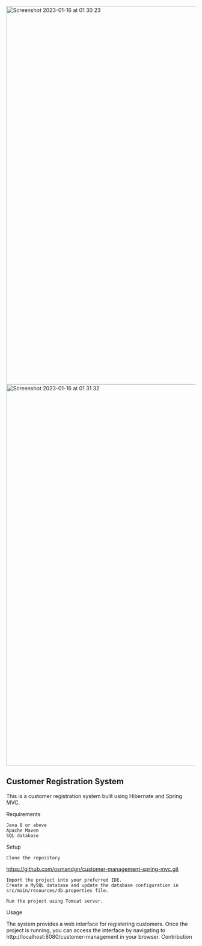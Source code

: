 <img width="1006" alt="Screenshot 2023-01-16 at 01 30 23" src="https://user-images.githubusercontent.com/57635297/212570656-bd39cbb0-5e6e-48c5-a264-7f1ca95f048c.png">
<img width="1015" alt="Screenshot 2023-01-16 at 01 31 32" src="https://user-images.githubusercontent.com/57635297/212570676-15d4430c-d520-4ee8-a133-e708d2e01660.png">



<h2>Customer Registration System</h2>

This is a customer registration system built using Hibernate and Spring MVC.

Requirements

    Java 8 or above
    Apache Maven
    SQL database

Setup

    Clone the repository

https://github.com/osmandgn/customer-management-spring-mvc.git

    Import the project into your preferred IDE.
    Create a MySQL database and update the database configuration in src/main/resources/db.properties file.
    
    Run the project using Tomcat server.

Usage

The system provides a web interface for registering customers. Once the project is running, you can access the interface by navigating to http://localhost:8080/customer-management in your browser.
Contribution
